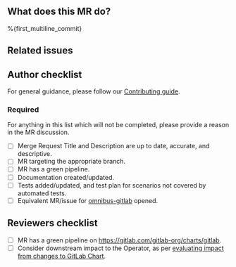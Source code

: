 ## What does this MR do?

<!-- Briefly describe what this MR is about. -->

%{first_multiline_commit}

## Related issues

<!-- Link related issues below. Insert the issue link or reference after the word "Closes" if merging this should automatically close it. -->

## Author checklist

For general guidance, please follow our [Contributing guide](https://gitlab.com/gitlab-org/charts/gitlab/-/blob/master/CONTRIBUTING.md).

### Required

For anything in this list which will not be completed, please provide a reason in the MR discussion.

- [ ] Merge Request Title and Description are up to date, accurate, and descriptive.
- [ ] MR targeting the appropriate branch.
- [ ] MR has a green pipeline.
- [ ] Documentation created/updated.
- [ ] Tests added/updated, and test plan for scenarios not covered by automated tests.
- [ ] Equivalent MR/issue for [omnibus-gitlab](https://gitlab.com/gitlab-org/omnibus-gitlab) opened.

## Reviewers checklist

- [ ] MR has a green pipeline on https://gitlab.com/gitlab-org/charts/gitlab.
- [ ] Consider downstream impact to the Operator, as per [evaluating impact from changes to GitLab Chart](https://docs.gitlab.com/operator/developer/charts_dependency).

<!-- template sourced from https://gitlab.com/gitlab-org/charts/gitlab/-/blob/master/.gitlab/merge_request_templates/Default.md -->
